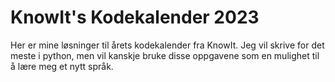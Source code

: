 # KnowIt's Kodekalender 2023
Her er mine løsninger til årets kodekalender fra KnowIt.
Jeg vil skrive for det meste i python, men vil kanskje bruke disse oppgavene som en mulighet til å lære meg et nytt språk.
